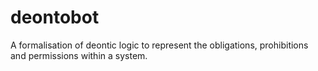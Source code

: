 # deontobot
A formalisation of deontic logic to represent the obligations, prohibitions and permissions within a system. 
